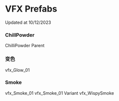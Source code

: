 # VFX Prefabs

Updated at 10/12/2023

### ChillPowder

ChilliPowder Parent

### 变色

vfx_Glow_01

### Smoke

vfx_Smoke_01
vfx_Smoke_01 Variant
vfx_WispySmoke
